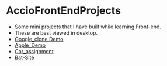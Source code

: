# AccioFrontEndProjects
* Some mini projects that I have built while learning Front-end.
* These are best viewed in desktop.
* [Google_clone Demo](https://vineetraj.github.io/AccioFrontEndProjects/google_clone/)
* [Apple_Demo](https://vineetraj.github.io/AccioFrontEndProjects/assignment4/)
* [Car_assignment](https://vineetraj.github.io/AccioFrontEndProjects/car_assignment/)
* [Bat-Site](https://vineetraj.github.io/AccioFrontEndProjects/Bat-Site/)
